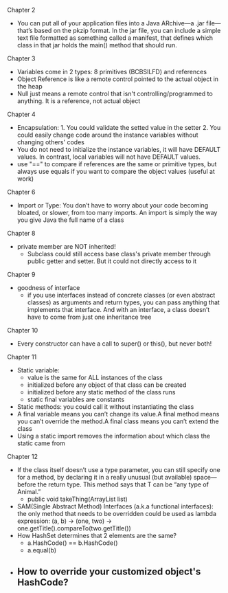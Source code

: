 Chapter 2
- You can 
put all of your application files  into a Java ARchive—a .jar file—that’s based on the pkzip format. In the jar file, you can include a simple text file formatted as something called a manifest, that defines which class in that jar holds the main() method that should run.

Chapter 3
- Variables come in 2 types: 8 primitives (BCBSILFD) and references
- Object Reference is like a remote control pointed to the actual object in the heap
- Null just means a remote control that isn't controlling/programmed to anything. It is a reference, not actual object

Chapter 4
- Encapsulation: 1. You could validate the setted value in the setter 2. You could easily change code around the instance variables without changing others' codes
- You do not need to initialize the instance variables, it will have DEFAULT values. In contrast, local variables will not have DEFAULT values.
- use "==" to compare if references are the same or primitive types, but always use equals if you want to compare the object values (useful at work)

Chapter 6
- Import or Type: You don’t have to worry about your code becoming bloated, or slower, from too many imports. An import is simply the way you give Java the full name of a class

Chapter 8
- private member are NOT inherited!
    - Subclass could still access base class's private member through public getter and setter. But it could not directly access to it

Chapter 9
- goodness of interface
    -  if you  use interfaces instead of concrete classes (or even abstract classes) as arguments and return types, you can pass anything that implements that interface. And with an interface, a class doesn’t have to come from just one inheritance tree

Chapter 10
- Every constructor can have a call to super() or this(), but never both!

Chapter 11
- Static variable: 
    - value is the same for ALL instances of the class
    - initialized before any object of that class can be created
    - initialized before any static method of the class runs
    - static final variables are constants
- Static methods: you could call it without instantiating the class
- A final variable means you can’t change its value.A final method means you can’t override the method.A final class means you can’t extend the class
- Using a static import removes the information about which class the static came from

Chapter 12
- If the class itself doesn’t use a type parameter, you can still  specify one for a method, by declaring it in a really unusual (but  available) space—before the return type. This method says that T  can be “any type of Animal.”
    - public <T extends Animal> void takeThing(ArrayList<T> list)
- SAM(Single Abstract Method) Interfaces (a.k.a functional interfaces): the only method that needs to be overridden could be used as lambda expression: (a, b) -> (one, two) -> one.getTitle().compareTo(two.getTitle())
- How HashSet determines that 2 elements are the same?
    - a.HashCode() == b.HashCode()
    - a.equal(b)
- How to override your customized object's HashCode?
    - 

